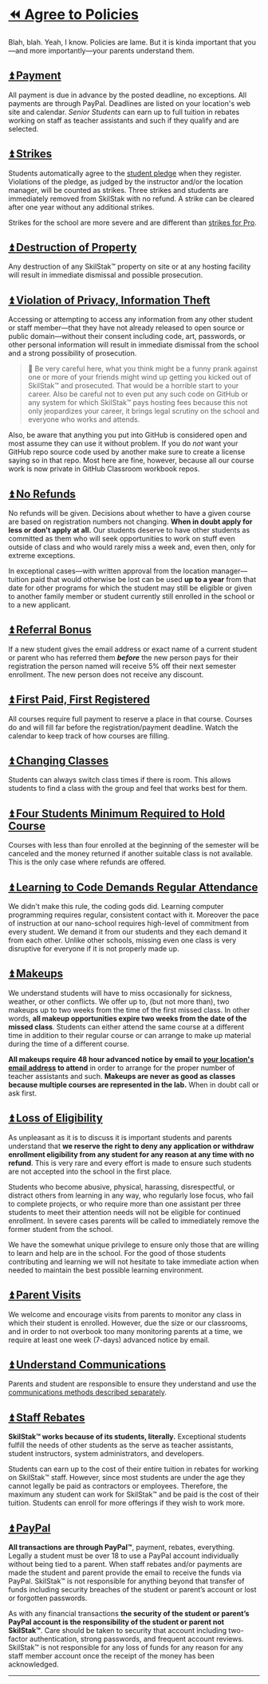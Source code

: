 # [⏪ Agree to Policies](/README.md)

Blah, blah. Yeah, I know. Policies are lame. But it is kinda important
that you—and more importantly—your parents understand them. 

## [⏫ Payment](#)

All payment is due in advance by the posted deadline, no exceptions.
All payments are through PayPal. Deadlines are listed on your
location's web site and calendar. *Senior Students* can earn
up to full tuition in rebates working on staff as teacher assistants
and such if they qualify and are selected.

## [⏫ Strikes](#)

Students automatically agree to the [student pledge](/pledge/README.md)
when they register. Violations of the pledge, as judged by the
instructor and/or the location manager, will be counted as strikes.
Three strikes and students are immediately removed from SkilStak
with no refund.  A strike can be cleared after one year without any
additional strikes.

Strikes for the school are more severe and are different than
[strikes for Pro](http://pro.skilstak.io).

## [⏫ Destruction of Property](#)

Any destruction of any SkilStak™ property on site or at any hosting
facility will result in immediate dismissal and possible prosecution.

## [⏫ Violation of Privacy, Information Theft](#)

Accessing or attempting to access any information from any other
student or staff member—that they have not already released to open source or public domain—without their consent including code, art,
passwords, or other personal information will result in immediate
dismissal from the school and a strong possibility of prosecution.

> 💬 Be very careful here, what you think might be a funny prank against
> one or more of your friends might wind up getting you kicked out
> of SkilStak™ and prosecuted. That would be a horrible start to your
> career. Also be careful not to even put any such code on GitHub
> or any system for which SkilStak™ pays hosting fees because this
> not only jeopardizes your career, it brings legal scrutiny on the school
> and everyone who works and attends.

Also, be aware that anything you put into GitHub is considered open
and most assume they can use it without problem. If you do *not*
want your GitHub repo source code used by another make sure to
create a license saying so in that repo. Most here are fine, however,
because all our course work is now private in GitHub Classroom
workbook repos.

## [⏫ No Refunds](#)

No refunds will be given. Decisions about whether to have a given
course are based on registration numbers not changing. **When in
doubt apply for less or don't apply at all.** Our students deserve
to have other students as committed as them who will seek opportunities
to work on stuff even outside of class and who would rarely miss a
week and, even then, only for extreme exceptions.

In exceptional cases—with written approval from the location
manager—tuition paid that would otherwise be lost can be used **up
to a year** from that date for other programs for which the student
may still be eligible or given to another family member or student
currently still enrolled in the school or to a new applicant.

## [⏫ Referral Bonus](#)

If a new student gives the email address or exact name of a current
student or parent who has referred them ***before*** the new person
pays for their registration the person named will receive 5% off
their next semester enrollment. The new person does not receive any
discount.

## [⏫ First Paid, First Registered](#)

All courses require full payment to reserve a place in that course.
Courses do and will fill far before the registration/payment deadline.
Watch the calendar to keep track of how courses are filling.

## [⏫ Changing Classes](#)

Students can always switch class times if there is room. This allows
students to find a class with the group and feel that works best for
them.

## [⏫ Four Students Minimum Required to Hold Course](#)

Courses with less than four enrolled at the beginning of the
semester will be canceled and the money returned if another suitable
class is not available. This is the only case where refunds are
offered.

## [⏫ Learning to Code Demands Regular Attendance](#)

We didn't make this rule, the coding gods did. Learning computer
programming requires regular, consistent contact with it. Moreover
the pace of instruction at our nano-school requires high-level of
commitment from every student. We demand it from our students and
they each demand it from each other. Unlike other schools, missing
even one class is very disruptive for everyone if it is not properly
made up.

## [⏫ Makeups](#)

We understand students will have to miss occasionally for sickness,
weather, or other conflicts. We offer up to, (but not more than),
two makeups up to two weeks from the time of the first missed class.
In other words, **all makeup opportunities expire two weeks from
the date of the missed class**. Students can either attend the same
course at a different time in addition to their regular course or
can arrange to make up material during the time of a different
course.

**All makeups require 48 hour advanced notice by email to [your
location's email
address](/communications/README.md#enrollment-and-makeups-use-email) to
attend** in order to arrange for the proper number of teacher
assistants and such. **Makeups are never as good as classes because
multiple courses are represented in the lab.** When in doubt call
or ask first.

## [⏫ Loss of Eligibility](#)

As unpleasant as it is to discuss it is important students and
parents understand that **we reserve the right to deny any
application or withdraw enrollment eligibility from any student for
any reason at any time with no refund**. This is very rare and every
effort is made to ensure such students are not accepted into the
school in the first place.

Students who become abusive, physical, harassing, disrespectful,
or distract others from learning in any way, who regularly lose
focus, who fail to complete projects, or who require more than one
assistant per three students to meet their attention needs will not
be eligible for continued enrollment. In severe cases parents will
be called to immediately remove the former student from the school.

We have the somewhat unique privilege to ensure only those
that are willing to learn and help are in the school. For the good
of those students contributing and learning we will not hesitate
to take immediate action when needed to maintain the best possible
learning environment.

## [⏫ Parent Visits](#)

We welcome and encourage visits from parents to monitor any class
in which their student is enrolled. However, due the size or our
classrooms, and in order to not overbook too many monitoring parents
at a time, we require at least one week (7-days) advanced notice by
email.

## [⏫ Understand Communications](#)

Parents and student are responsible to ensure they understand
and use the [communications methods described
separately](/communications/README.md).

## [⏫ Staff Rebates](#)

**SkilStak™ works because of its students, literally.** Exceptional
students fulfill the needs of other students as the serve as
teacher assistants, student instructors, system administrators, and
developers.

Students can earn up to the cost of their entire tuition in rebates
for working on SkilStak™ staff. However, since most students are under
the age they cannot legally be paid as contractors or employees.
Therefore, the maximum any student can work for SkilStak™ and be paid
is the cost of their tuition. Students can enroll for more offerings
if they wish to work more.

## [⏫ PayPal](#)

**All transactions are through PayPal™**, payment, rebates, everything.
Legally a student must be over 18 to use a PayPal account individually
without being tied to a parent. When staff rebates and/or payments
are made the student and parent provide the email to receive the
funds via PayPal. SkilStak™ is not responsible for anything beyond
that transfer of funds including security breaches of the student
or parent’s account or lost or forgotten passwords.

As with any financial transactions **the security of the student
or parent’s PayPal account is the responsibility of the student or
parent not SkilStak™**. Care should be taken to security that account
including two-factor authentication, strong passwords, and frequent
account reviews. SkilStak™ is not responsible for any loss of funds
for any reason for any staff member account once the receipt of the
money has been acknowledged.

____

